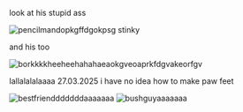 look at his stupid ass

![pencilmandopkgffdgokpsg](https://github.com/user-attachments/assets/18529245-bfe4-43e1-b4fc-693068640d78) stinky


and his too 

![borkkkkheeheehahahaeaokgveoaprkfdgvakeorfgv](https://github.com/user-attachments/assets/e04edb56-ba88-4b93-8b0e-c305ce18f042)


lallalalalaaaa 27.03.2025 i have no idea how to make paw feet

![bestfriendddddddaaaaaaa](https://github.com/user-attachments/assets/fc9a01c8-b495-49ec-8bd9-70f94845a905)
![bushguyaaaaaaa](https://github.com/user-attachments/assets/7f0ec58e-6f2c-4662-a1a3-ba6288adf726)
